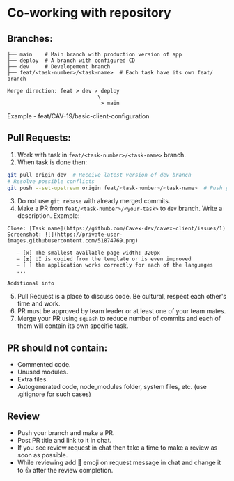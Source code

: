 # Co-working with repository

## Branches:

```
├── main    # Main branch with production version of app
├── deploy  # A branch with configured CD
├── dev     # Developement branch
├── feat/<task-number>/<task-name>  # Each task have its own feat/ branch

Merge direction: feat > dev > deploy
                             \
                              > main
```
Example - feat/CAV-19/basic-client-configuration

## Pull Requests:

1. Work with task in `feat/<task-number>/<task-name>` branch.
2. When task is done then:

```sh
git pull origin dev  # Receive latest version of dev branch
# Resolve possible conflicts
git push --set-upstream origin feat/<task-number>/<task-name>  # Push your task
```

3. Do not use `git rebase` with already merged commits.
4. Make a PR from `feat/<task-number>/<your-task>` to `dev` branch. Write a description. Example:

```
Close: [Task name](https://github.com/Cavex-dev/cavex-client/issues/1)
Screenshot: ![](https://private-user-images.githubusercontent.com/51874769.png)

   – [x] The smallest available page width: 320px
   – [±] UI is copied from the template or is even improved
   – [ ] the application works correctly for each of the languages
   ...

Additional info
```

5. Pull Request is a place to discuss code. Be cultural, respect each other's time and work.
6. PR must be approved by team leader or at least one of your team mates.
7. Merge your PR using `squash` to reduce number of commits and each of them will contain its own specific task.

## PR should not contain:

- Commented code.
- Unused modules.
- Extra files.
- Autogenerated code, node_modules folder, system files, etc. (use .gitignore for such cases)

## Review

- Push your branch and make a PR.
- Post PR title and link to it in chat.
- If you see review request in chat then take a time to make a review as soon as possible.
- While reviewing add 👀 emoji on request message in chat and change it to 👍 after the review completion.
